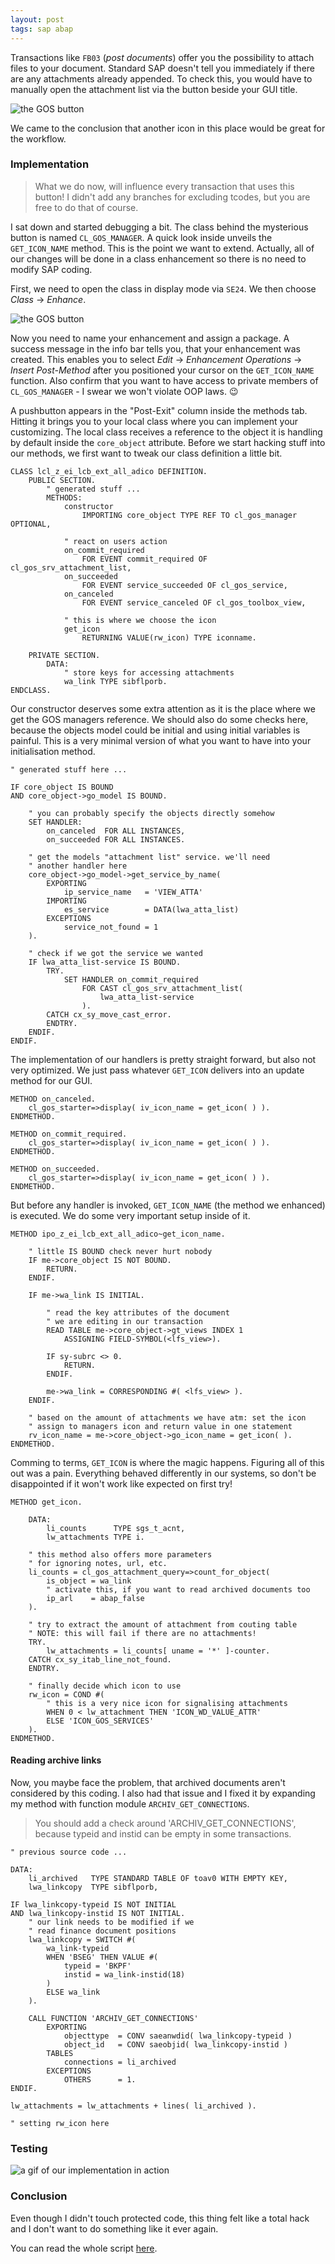 ```yaml
---
layout: post
tags: sap abap
---
```


Transactions like `FB03` (*post documents*) offer you the possibility to attach files to your document. 
Standard SAP doesn't tell you immediately if there are any attachments already appended. To check this, you would have to manually open the attachment list via the button beside your GUI title. 

![the GOS button](/img/assets/gos_button_empty.jpg)

We came to the conclusion that another icon in this place would be great for the workflow.

### Implementation

> What we do now, will influence every transaction that uses this button! I didn't add any branches for excluding tcodes, but you are free to do that of course.

I sat down and started debugging a bit. The class behind the mysterious button is named `CL_GOS_MANAGER`. A quick look inside
unveils the `GET_ICON_NAME` method. This is the point we want to extend. Actually, all of our changes will be done in a class enhancement so there is no need to modify SAP coding.

First, we need to open the class in display mode via `SE24`. We then choose *Class* -> *Enhance*.

![the GOS button](/img/assets/gos_enhance_class.jpg)

Now you need to name your enhancement and assign a package. A success message in the info bar tells you, that your enhancement was created. This enables you to select *Edit* -> *Enhancement Operations* -> *Insert Post-Method* after you positioned your cursor on the `GET_ICON_NAME` function. Also confirm that you want to have access to private members of `CL_GOS_MANAGER` - I swear we won't violate OOP laws. 😉

A pushbutton appears in the "Post-Exit" column inside the methods tab. Hitting it brings you to your local class where you can implement your customizing. The local class receives a reference to the object it is handling by default inside the `core_object` attribute. Before we start hacking stuff into our methods, we first want to tweak our class definition a little bit.

``` abap
CLASS lcl_z_ei_lcb_ext_all_adico DEFINITION.
    PUBLIC SECTION.
        " generated stuff ...
        METHODS:
            constructor 
                IMPORTING core_object TYPE REF TO cl_gos_manager OPTIONAL,
            
            " react on users action
            on_commit_required 
                FOR EVENT commit_required OF cl_gos_srv_attachment_list,
            on_succeeded 
                FOR EVENT service_succeeded OF cl_gos_service,
            on_canceled 
                FOR EVENT service_canceled OF cl_gos_toolbox_view,
            
            " this is where we choose the icon
            get_icon
                RETURNING VALUE(rw_icon) TYPE iconname.

    PRIVATE SECTION.
        DATA:
            " store keys for accessing attachments
            wa_link TYPE sibflporb.
ENDCLASS.
```

Our constructor deserves some extra attention as it is the place where we get the GOS managers reference. We should also do some checks here, 
because the objects model could be initial and using initial variables is painful. This is a very minimal version of what you want to 
have into your initialisation method.

``` abap
" generated stuff here ...

IF core_object IS BOUND
AND core_object->go_model IS BOUND.
    
    " you can probably specify the objects directly somehow
    SET HANDLER:
        on_canceled  FOR ALL INSTANCES,
        on_succeeded FOR ALL INSTANCES.
    
    " get the models "attachment list" service. we'll need 
    " another handler here
    core_object->go_model->get_service_by_name(
        EXPORTING
            ip_service_name   = 'VIEW_ATTA'
        IMPORTING
            es_service        = DATA(lwa_atta_list)
        EXCEPTIONS
            service_not_found = 1
    ).
    
    " check if we got the service we wanted
    IF lwa_atta_list-service IS BOUND.
        TRY.
            SET HANDLER on_commit_required 
                FOR CAST cl_gos_srv_attachment_list( 
                    lwa_atta_list-service
                ).
        CATCH cx_sy_move_cast_error.
        ENDTRY.
    ENDIF.
ENDIF.
```

The implementation of our handlers is pretty straight forward, but also not very optimized. We just pass whatever `GET_ICON` delivers into an update method for our GUI.

``` abap
METHOD on_canceled.
    cl_gos_starter=>display( iv_icon_name = get_icon( ) ).
ENDMETHOD.
  
METHOD on_commit_required.
    cl_gos_starter=>display( iv_icon_name = get_icon( ) ).
ENDMETHOD.

METHOD on_succeeded.
    cl_gos_starter=>display( iv_icon_name = get_icon( ) ).
ENDMETHOD.
```

But before any handler is invoked, `GET_ICON_NAME` (the method we enhanced) is executed. We do some very important setup inside of it.  

``` abap
METHOD ipo_z_ei_lcb_ext_all_adico~get_icon_name.
    
    " little IS BOUND check never hurt nobody
    IF me->core_object IS NOT BOUND.
        RETURN.
    ENDIF.
    
    IF me->wa_link IS INITIAL.
        
        " read the key attributes of the document 
        " we are editing in our transaction
        READ TABLE me->core_object->gt_views INDEX 1
            ASSIGNING FIELD-SYMBOL(<lfs_view>).
            
        IF sy-subrc <> 0.
            RETURN.
        ENDIF.
    
        me->wa_link = CORRESPONDING #( <lfs_view> ).
    ENDIF.
    
    " based on the amount of attachments we have atm: set the icon
    " assign to managers icon and return value in one statement
    rv_icon_name = me->core_object->go_icon_name = get_icon( ).
ENDMETHOD.
```

Comming to terms, `GET_ICON` is where the magic happens. Figuring all of this out was a pain. Everything behaved differently in our systems, so don't be disappointed if it won't work like expected on first try!

``` abap
METHOD get_icon.
    
    DATA:
        li_counts      TYPE sgs_t_acnt,
        lw_attachments TYPE i.
    
    " this method also offers more parameters 
    " for ignoring notes, url, etc.
    li_counts = cl_gos_attachment_query=>count_for_object(
        is_object = wa_link
        " activate this, if you want to read archived documents too
        ip_arl    = abap_false
    ).
    
    " try to extract the amount of attachment from couting table
    " NOTE: this will fail if there are no attachments!
    TRY.
        lw_attachments = li_counts[ uname = '*' ]-counter.
    CATCH cx_sy_itab_line_not_found.
    ENDTRY.
    
    " finally decide which icon to use
    rw_icon = COND #(
        " this is a very nice icon for signalising attachments
        WHEN 0 < lw_attachment THEN 'ICON_WD_VALUE_ATTR'
        ELSE 'ICON_GOS_SERVICES'
    ).
ENDMETHOD.
```

#### Reading archive links

Now, you maybe face the problem, that archived documents aren't considered by this coding. I also had that issue and I fixed it by expanding my method with function module `ARCHIV_GET_CONNECTIONS`.

> You should add a check around 'ARCHIV_GET_CONNECTIONS', because typeid and instid can be empty in some transactions.

``` abap
" previous source code ...

DATA:
    li_archived   TYPE STANDARD TABLE OF toav0 WITH EMPTY KEY,
    lwa_linkcopy  TYPE sibflporb,
    
IF lwa_linkcopy-typeid IS NOT INITIAL
AND lwa_linkcopy-instid IS NOT INITIAL.
    " our link needs to be modified if we 
    " read finance document positions
    lwa_linkcopy = SWITCH #(
        wa_link-typeid
        WHEN 'BSEG' THEN VALUE #(
            typeid = 'BKPF'
            instid = wa_link-instid(18)
        )
        ELSE wa_link
    ).
    
    CALL FUNCTION 'ARCHIV_GET_CONNECTIONS'
        EXPORTING
            objecttype  = CONV saeanwdid( lwa_linkcopy-typeid )
            object_id   = CONV saeobjid( lwa_linkcopy-instid )
        TABLES
            connections = li_archived
        EXCEPTIONS
            OTHERS      = 1.
ENDIF.

lw_attachments = lw_attachments + lines( li_archived ).

" setting rw_icon here
```

### Testing

![a gif of our implementation in action](/img/assets/gos_in_action.gif)

### Conclusion

Even though I didn't touch protected code, this thing felt like a total hack and I don't want to do something like it ever again. 

You can read the whole script [here](/extra/gos-icon-enhancement.html).
